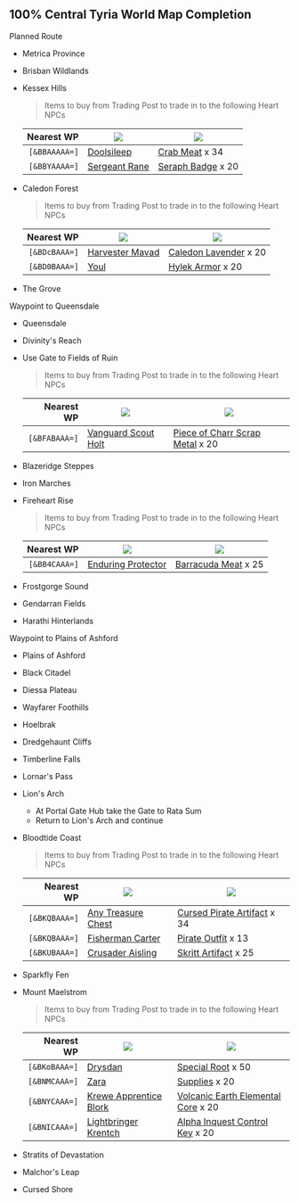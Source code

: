 ## 100% Central Tyria World Map Completion ##

Planned Route
* Metrica Province
* Brisban Wildlands
* Kessex Hills
   > Items to buy from Trading Post to trade in to the following Heart NPCs
   
   | Nearest WP |<img src="https://wiki.guildwars2.com/images/2/23/Renown_Heart_empty_%28map_icon%29.png"/> | <img src="https://wiki.guildwars2.com/images/d/d5/Trading_Post_%28map_icon%29.png"/> |
   |-----------:|--------------|---------------------|
   | `[&BBAAAAA=]` | [Doolsileep](https://wiki.guildwars2.com/wiki/Doolsileep) | [Crab Meat](https://wiki.guildwars2.com/wiki/Crabmeat) x 34 |
   | `[&BBYAAAA=]` | [Sergeant Rane](https://wiki.guildwars2.com/wiki/Sergeant_Rane) | [Seraph Badge](https://wiki.guildwars2.com/wiki/Seraph_Badge) x 20 |
* Caledon Forest
   > Items to buy from Trading Post to trade in to the following Heart NPCs
   
   | Nearest WP |<img src="https://wiki.guildwars2.com/images/2/23/Renown_Heart_empty_%28map_icon%29.png"/> | <img src="https://wiki.guildwars2.com/images/d/d5/Trading_Post_%28map_icon%29.png"/> |
   |-----------:|--------------|---------------------|
   | `[&BDcBAAA=]` | [Harvester Mavad](https://wiki.guildwars2.com/wiki/Harvester_Mavad) | [Caledon Lavender](https://wiki.guildwars2.com/wiki/Caledon_Lavender) x 20 |
   | `[&BD0BAAA=]` | [Youl](https://wiki.guildwars2.com/wiki/Yoal) | [Hylek Armor](https://wiki.guildwars2.com/wiki/Hylek_Armor) x 20 |

* The Grove

Waypoint to Queensdale
* Queensdale
* Divinity's Reach
* Use Gate to Fields of Ruin
   > Items to buy from Trading Post to trade in to the following Heart NPCs
   
   | Nearest WP |<img src="https://wiki.guildwars2.com/images/2/23/Renown_Heart_empty_%28map_icon%29.png"/> | <img src="https://wiki.guildwars2.com/images/d/d5/Trading_Post_%28map_icon%29.png"/> |
   |-----------:|--------------|---------------------|
   | `[&BFABAAA=]` | [Vanguard Scout Holt](https://wiki.guildwars2.com/wiki/Vanguard_Scout_Holt) | [Piece of Charr Scrap Metal](https://wiki.guildwars2.com/wiki/Piece_of_Charr_Scrap_Metal) x 20 |
* Blazeridge Steppes
* Iron Marches
* Fireheart Rise
   > Items to buy from Trading Post to trade in to the following Heart NPCs
   
   | Nearest WP |<img src="https://wiki.guildwars2.com/images/2/23/Renown_Heart_empty_%28map_icon%29.png"/> | <img src="https://wiki.guildwars2.com/images/d/d5/Trading_Post_%28map_icon%29.png"/> |
   |-----------:|--------------|---------------------|
   | `[&BB4CAAA=]` | [Enduring Protector](https://wiki.guildwars2.com/wiki/Enduring_Protector) | [Barracuda Meat](https://wiki.guildwars2.com/wiki/Barracuda_Meat) x 25 |
* Frostgorge Sound
* Gendarran Fields
* Harathi Hinterlands

Waypoint to Plains of Ashford
* Plains of Ashford
* Black Citadel
* Diessa Plateau
* Wayfarer Foothills
* Hoelbrak
* Dredgehaunt Cliffs
* Timberline Falls
* Lornar's Pass
* Lion's Arch
   * At Portal Gate Hub take the Gate to Rata Sum
   * Return to Lion's Arch and continue
* Bloodtide Coast
   > Items to buy from Trading Post to trade in to the following Heart NPCs
   
   | Nearest WP |<img src="https://wiki.guildwars2.com/images/2/23/Renown_Heart_empty_%28map_icon%29.png"/> | <img src="https://wiki.guildwars2.com/images/d/d5/Trading_Post_%28map_icon%29.png"/> |
   |-----------:|--------------|---------------------|
   | `[&BKQBAAA=]` | [Any Treasure Chest](https://wiki.guildwars2.com/wiki/Treasure_Chest_(Bloodtide_Coast)) | [Cursed Pirate Artifact](https://wiki.guildwars2.com/wiki/Cursed_Pirate_Artifact) x 34 |
   | `[&BKQBAAA=]` | [Fisherman Carter](https://wiki.guildwars2.com/wiki/Fisherman_Carter) | [Pirate Outfit](https://wiki.guildwars2.com/wiki/Pirate_Outfit) x 13 |
   | `[&BKUBAAA=]` | [Crusader Aisling](https://wiki.guildwars2.com/wiki/Crusader_Aisling) | [Skritt Artifact](https://wiki.guildwars2.com/wiki/Skritt_Artifact) x 25 |
* Sparkfly Fen
* Mount Maelstrom
   > Items to buy from Trading Post to trade in to the following Heart NPCs
   
   | Nearest WP |<img src="https://wiki.guildwars2.com/images/2/23/Renown_Heart_empty_%28map_icon%29.png"/> | <img src="https://wiki.guildwars2.com/images/d/d5/Trading_Post_%28map_icon%29.png"/> |
   |-----------:|--------------|---------------------|
   | `[&BKoBAAA=]` | [Drysdan](https://wiki.guildwars2.com/wiki/Drysdan) | [Special Root](https://wiki.guildwars2.com/wiki/Special_Root) x 50 |
   | `[&BNMCAAA=]` | [Zara](https://wiki.guildwars2.com/wiki/Zara) | [Supplies](https://wiki.guildwars2.com/wiki/Supplies) x 20 |
   | `[&BNYCAAA=]` | [Krewe Apprentice Blork](https://wiki.guildwars2.com/wiki/Krewe_Apprentice_Blork) | [Volcanic Earth Elemental Core](https://wiki.guildwars2.com/wiki/Volcanic_Earth_Elemental_Core) x 20 |
   | `[&BNICAAA=]` | [Lightbringer Krentch](https://wiki.guildwars2.com/wiki/Lightbringer_Krentch) | [Alpha Inquest Control Key](https://wiki.guildwars2.com/wiki/Alpha_Inquest_Control_Key) x 20 |
* Stratits of Devastation
* Malchor's Leap
* Cursed Shore
